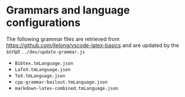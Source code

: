 # Grammars and language configurations

The following grammar files are retrieved from https://github.com/jlelong/vscode-latex-basics and are updated by the script `../dev/update-grammar.js`

- `Bibtex.tmLanguage.json`
- `LaTeX.tmLanguage.json`
- `TeX.tmLanguage.json`
- `cpp-grammar-bailout.tmLanguage.json`
- `markdown-latex-combined.tmLanguage.json`
